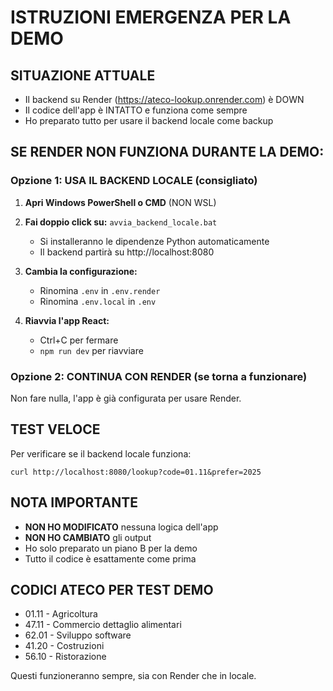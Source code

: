 # ISTRUZIONI EMERGENZA PER LA DEMO

## SITUAZIONE ATTUALE
- Il backend su Render (https://ateco-lookup.onrender.com) è DOWN
- Il codice dell'app è INTATTO e funziona come sempre
- Ho preparato tutto per usare il backend locale come backup

## SE RENDER NON FUNZIONA DURANTE LA DEMO:

### Opzione 1: USA IL BACKEND LOCALE (consigliato)

1. **Apri Windows PowerShell o CMD** (NON WSL)

2. **Fai doppio click su:** `avvia_backend_locale.bat`
   - Si installeranno le dipendenze Python automaticamente
   - Il backend partirà su http://localhost:8080

3. **Cambia la configurazione:**
   - Rinomina `.env` in `.env.render` 
   - Rinomina `.env.local` in `.env`

4. **Riavvia l'app React:**
   - Ctrl+C per fermare
   - `npm run dev` per riavviare

### Opzione 2: CONTINUA CON RENDER (se torna a funzionare)

Non fare nulla, l'app è già configurata per usare Render.

## TEST VELOCE

Per verificare se il backend locale funziona:
```
curl http://localhost:8080/lookup?code=01.11&prefer=2025
```

## NOTA IMPORTANTE

- **NON HO MODIFICATO** nessuna logica dell'app
- **NON HO CAMBIATO** gli output
- Ho solo preparato un piano B per la demo
- Tutto il codice è esattamente come prima

## CODICI ATECO PER TEST DEMO

- 01.11 - Agricoltura
- 47.11 - Commercio dettaglio alimentari  
- 62.01 - Sviluppo software
- 41.20 - Costruzioni
- 56.10 - Ristorazione

Questi funzioneranno sempre, sia con Render che in locale.